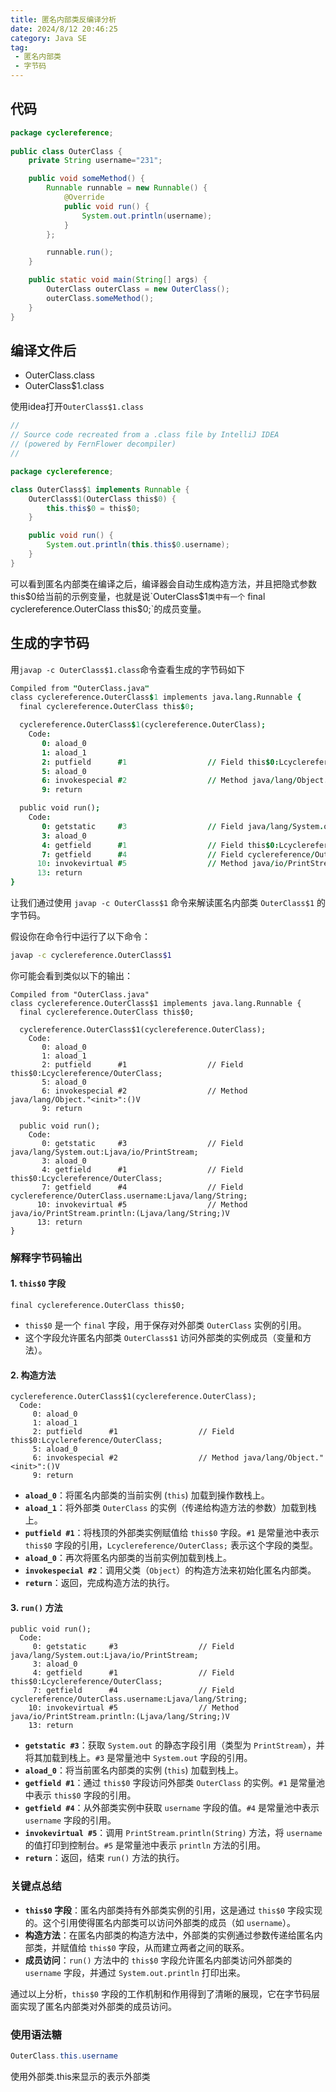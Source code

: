 ```yaml
---
title: 匿名内部类反编译分析
date: 2024/8/12 20:46:25
category: Java SE
tag: 
 - 匿名内部类
 - 字节码
---
```




## 代码

```java
package cyclereference;
	
public class OuterClass {
	private String username="231";

	public void someMethod() {
		Runnable runnable = new Runnable() {
			@Override
			public void run() {
				System.out.println(username);
			}
		};

		runnable.run();
	}

	public static void main(String[] args) {
		OuterClass outerClass = new OuterClass();
		outerClass.someMethod();
	}
}

```

## 编译文件后

- OuterClass.class
- OuterClass$1.class

使用idea打开`OuterClass$1.class`

```java
//
// Source code recreated from a .class file by IntelliJ IDEA
// (powered by FernFlower decompiler)
//

package cyclereference;

class OuterClass$1 implements Runnable {
    OuterClass$1(OuterClass this$0) {
        this.this$0 = this$0;
    }

    public void run() {
        System.out.println(this.this$0.username);
    }
}

```

可以看到匿名内部类在编译之后，编译器会自动生成构造方法，并且把隐式参数this$0给当前的示例变量，也就是说`OuterClass$1`类中有一个`  final cyclereference.OuterClass this$0;`的成员变量。



## 生成的字节码

用`javap -c OuterClass$1.class`命令查看生成的字节码如下

```j
Compiled from "OuterClass.java"
class cyclereference.OuterClass$1 implements java.lang.Runnable {
  final cyclereference.OuterClass this$0;

  cyclereference.OuterClass$1(cyclereference.OuterClass);
    Code:
       0: aload_0
       1: aload_1
       2: putfield      #1                  // Field this$0:Lcyclereference/OuterClass;
       5: aload_0
       6: invokespecial #2                  // Method java/lang/Object."<init>":()V
       9: return

  public void run();
    Code:
       0: getstatic     #3                  // Field java/lang/System.out:Ljava/io/PrintStream;
       3: aload_0
       4: getfield      #1                  // Field this$0:Lcyclereference/OuterClass;
       7: getfield      #4                  // Field cyclereference/OuterClass.username:Ljava/lang/String;
      10: invokevirtual #5                  // Method java/io/PrintStream.println:(Ljava/lang/String;)V
      13: return
}
```

让我们通过使用 `javap -c OuterClass$1` 命令来解读匿名内部类 `OuterClass$1` 的字节码。

假设你在命令行中运行了以下命令：

```bash
javap -c cyclereference.OuterClass$1
```

你可能会看到类似以下的输出：

```text
Compiled from "OuterClass.java"
class cyclereference.OuterClass$1 implements java.lang.Runnable {
  final cyclereference.OuterClass this$0;

  cyclereference.OuterClass$1(cyclereference.OuterClass);
    Code:
       0: aload_0
       1: aload_1
       2: putfield      #1                  // Field this$0:Lcyclereference/OuterClass;
       5: aload_0
       6: invokespecial #2                  // Method java/lang/Object."<init>":()V
       9: return

  public void run();
    Code:
       0: getstatic     #3                  // Field java/lang/System.out:Ljava/io/PrintStream;
       3: aload_0
       4: getfield      #1                  // Field this$0:Lcyclereference/OuterClass;
       7: getfield      #4                  // Field cyclereference/OuterClass.username:Ljava/lang/String;
      10: invokevirtual #5                  // Method java/io/PrintStream.println:(Ljava/lang/String;)V
      13: return
}
```

### 解释字节码输出

#### 1. `this$0` 字段

```text
final cyclereference.OuterClass this$0;
```

- `this$0` 是一个 `final` 字段，用于保存对外部类 `OuterClass` 实例的引用。
- 这个字段允许匿名内部类 `OuterClass$1` 访问外部类的实例成员（变量和方法）。

#### 2. 构造方法

```text
cyclereference.OuterClass$1(cyclereference.OuterClass);
  Code:
     0: aload_0
     1: aload_1
     2: putfield      #1                  // Field this$0:Lcyclereference/OuterClass;
     5: aload_0
     6: invokespecial #2                  // Method java/lang/Object."<init>":()V
     9: return
```

- **`aload_0`**：将匿名内部类的当前实例 (`this`) 加载到操作数栈上。
- **`aload_1`**：将外部类 `OuterClass` 的实例（传递给构造方法的参数）加载到栈上。
- **`putfield #1`**：将栈顶的外部类实例赋值给 `this$0` 字段。`#1` 是常量池中表示 `this$0` 字段的引用，`Lcyclereference/OuterClass;` 表示这个字段的类型。
- **`aload_0`**：再次将匿名内部类的当前实例加载到栈上。
- **`invokespecial #2`**：调用父类（`Object`）的构造方法来初始化匿名内部类。
- **`return`**：返回，完成构造方法的执行。

#### 3. `run()` 方法

```text
public void run();
  Code:
     0: getstatic     #3                  // Field java/lang/System.out:Ljava/io/PrintStream;
     3: aload_0
     4: getfield      #1                  // Field this$0:Lcyclereference/OuterClass;
     7: getfield      #4                  // Field cyclereference/OuterClass.username:Ljava/lang/String;
    10: invokevirtual #5                  // Method java/io/PrintStream.println:(Ljava/lang/String;)V
    13: return
```

- **`getstatic #3`**：获取 `System.out` 的静态字段引用（类型为 `PrintStream`），并将其加载到栈上。`#3` 是常量池中 `System.out` 字段的引用。
- **`aload_0`**：将当前匿名内部类的实例 (`this`) 加载到栈上。
- **`getfield #1`**：通过 `this$0` 字段访问外部类 `OuterClass` 的实例。`#1` 是常量池中表示 `this$0` 字段的引用。
- **`getfield #4`**：从外部类实例中获取 `username` 字段的值。`#4` 是常量池中表示 `username` 字段的引用。
- **`invokevirtual #5`**：调用 `PrintStream.println(String)` 方法，将 `username` 的值打印到控制台。`#5` 是常量池中表示 `println` 方法的引用。
- **`return`**：返回，结束 `run()` 方法的执行。

### 关键点总结

- **`this$0` 字段**：匿名内部类持有外部类实例的引用，这是通过 `this$0` 字段实现的。这个引用使得匿名内部类可以访问外部类的成员（如 `username`）。
- **构造方法**：在匿名内部类的构造方法中，外部类的实例通过参数传递给匿名内部类，并赋值给 `this$0` 字段，从而建立两者之间的联系。
- **成员访问**：`run()` 方法中的 `this$0` 字段允许匿名内部类访问外部类的 `username` 字段，并通过 `System.out.println` 打印出来。

通过以上分析，`this$0` 字段的工作机制和作用得到了清晰的展现，它在字节码层面实现了匿名内部类对外部类的成员访问。





### 使用语法糖

```java
OuterClass.this.username
```

使用外部类.this来显示的表示外部类